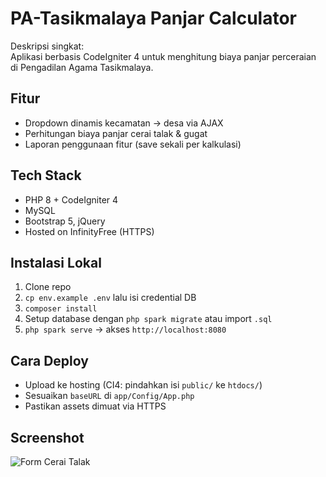 # PA-Tasikmalaya Panjar Calculator

Deskripsi singkat:  
Aplikasi berbasis CodeIgniter 4 untuk menghitung biaya panjar perceraian di Pengadilan Agama Tasikmalaya.

## Fitur
- Dropdown dinamis kecamatan → desa via AJAX
- Perhitungan biaya panjar cerai talak & gugat
- Laporan penggunaan fitur (save sekali per kalkulasi)

## Tech Stack
- PHP 8 + CodeIgniter 4  
- MySQL  
- Bootstrap 5, jQuery  
- Hosted on InfinityFree (HTTPS)

## Instalasi Lokal
1. Clone repo  
2. `cp env.example .env` lalu isi credential DB  
3. `composer install`  
4. Setup database dengan `php spark migrate` atau import `.sql`  
5. `php spark serve` → akses `http://localhost:8080`

## Cara Deploy
- Upload ke hosting (CI4: pindahkan isi `public/` ke `htdocs/`)  
- Sesuaikan `baseURL` di `app/Config/App.php`  
- Pastikan assets dimuat via HTTPS  

## Screenshot
![Form Cerai Talak](docs/cerai_talak_form.png)

